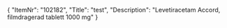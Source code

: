 {
  "ItemNr": "102182",
  "Title": "test",
  "Description": "Levetiracetam Accord, filmdragerad tablett 1000 mg"
}